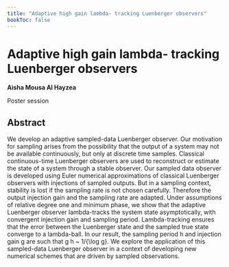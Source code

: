 ```yaml
---
title: "Adaptive high gain lambda- tracking Luenberger observers"
bookToc: false
---
```


# Adaptive high gain lambda- tracking Luenberger observers

**Aisha Mousa Al Hayzea**

Poster session



## Abstract

We develop an adaptive sampled-data Luenberger observer. Our motivation for sampling arises from the possibility that the output of a system may not be available continuously, but only at discrete time samples. Classical continuous-time Luenberger observers are used to reconstruct or estimate the state of a system through a stable observer. Our sampled data observer is developed using Euler numerical approximations of classical Luenberger observers with injections of sampled outputs. But in a sampling context, stability is lost if the sampling rate is not chosen carefully.
Therefore the output injection gain and the sampling rate are adapted. Under assumptions of relative degree one and minimum phase, we show that the adaptive Luenberger observer lambda-tracks the system state asymptotically, with convergent injection gain and sampling period. Lambda-tracking ensures that the error between the Luenberger state and the sampled true state converge to a lambda-ball. In our result, the sampling period h and injection gain g are such that g h ~ 1/{\log g}. We explore the application of this sampled-data Luenberger observer in a context of developing new numerical schemes that are driven by sampled observations.


